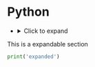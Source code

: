 # Python 

* <details><summary>Click to expand</summary>
<p>
This is a expandable section

```python
print('expanded')
```
</p>
</details>